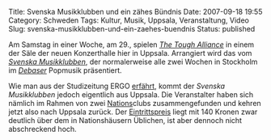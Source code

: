 Title: Svenska Musikklubben und ein zähes Bündnis
Date: 2007-09-18 19:55
Category: Schweden
Tags: Kultur, Musik, Uppsala, Veranstaltung, Video
Slug: svenska-musikklubben-und-ein-zaehes-buendnis
Status: published

Am Samstag in einer Woche, am 29., spielen [*The Tough
Alliance*](http://www.thetoughalliance.com/) in einem der Säle der neuen
Konzerthalle hier in Uppsala. Arrangiert wird das vom [*Svenska
Musikklubben*](http://www.svenskamusikklubben.se/), der normalerweise
alle zwei Wochen in Stockholm im [*Debaser*](http://www.debaser.nu/)
Popmusik präsentiert.

Wie man aus der Studizeitung ERGO
[erfährt](http://www.ergo.nu/tidning/Artikel.asp?ArtikelID=4002), kommt
der *Svenska Musikklubben* jedoch eigentlich aus Uppsala. Die
Veranstalter haben sich nämlich im Rahmen von zwei
[Nations](http://www.fiket.de/2006/11/05/wort-der-woche-studentnation/)clubs
zusammengefunden und kehren jetzt also nach Uppsala zurück. Der
[Eintrittspreis](http://www1.ticnet.se/PriceTable?l=SE&EVNT=STH17607MEL09291)
liegt mit 140 Kronen zwar deutlich über dem in Nationshäusern Üblichen,
ist aber dennoch nicht abschreckend hoch.

<!--more Zum Video "<em>Holiday</em>&#8221; von <em>The Tough Alliance</em> &raquo;&#8212;></p>
<p><object width="425" height="350"><param name="movie" value="http://www.youtube.com/v/FR30W1B-Zrs"></param><param name="wmode" value="transparent"></param><embed src="http://www.youtube.com/v/FR30W1B-Zrs" type="application/x-shockwave-flash" wmode="transparent" width="425" height="350"></embed></object><br />
<a href="http://youtube.com/watch?v=FR30W1B-Zrs" class="en">YouTube-Link</a></p>
<p>Abgesehen davon, dass ich das fragliche Wochenende sowieso nicht in der Stadt bin, muss ich zugeben, dass mich das wenige, das ich bisher gehört habe, nicht gerade vom Hocker reißt.</p>
-->

